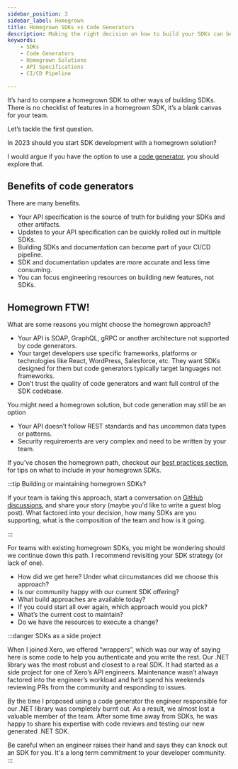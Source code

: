 ```yaml
---
sidebar_position: 3
sidebar_label: Homegrown
title: Homegrown SDKs vs Code Generators
description: Making the right decision on how to build your SDKs can be a daunting task. Weigh the pros and cons of code generators and homegrown SDKs to determine which one is right for you in 2023.
keywords:
    - SDKs
    - Code Generators
    - Homegrown Solutions
    - API Specifications
    - CI/CD Pipeline

---
```


It’s hard to compare a homegrown SDK to other ways of building SDKs. There is no checklist of features in a homegrown SDK, it’s a blank canvas for your team. 

Let’s tackle the first question. 

In 2023 should you start SDK development with a homegrown solution? 

I would argue if you have the option to use a [code generator](/docs/ways-to-build-sdks/code-generation/), you should explore that. 

## Benefits of code generators
There are many benefits.

* Your API specification is the source of truth for building your SDKs and other artifacts.
* Updates to your API specification can be quickly rolled out in multiple SDKs.
* Building SDKs and documentation can become part of your CI/CD pipeline.
* SDK and documentation updates are more accurate and less time consuming.
* You can focus engineering resources on building new features, not SDKs.

## Homegrown FTW!
What are some reasons you might choose the homegrown approach?

* Your API is SOAP, GraphQL, gRPC or another architecture not supported by code generators.
* Your target developers use specific frameworks, platforms or technologies like React, WordPress, Salesforce, etc. They want SDKs designed for them but code generators typically target languages not frameworks.
* Don’t trust the quality of code generators and want full control of the SDK codebase.

You might need a homegrown solution, but code generation may still be an option

* Your API doesn’t follow REST standards and has uncommon data types or patterns.
* Security requirements are very complex and need to be written by your team.

If you've chosen the homegrown path, checkout our [best practices section](/docs/best-practices/overview), for tips on what to include in your homegrown SDKs.

:::tip Building or maintaining homegrown SDKs?

If your team is taking this approach, start a conversation on [GitHub discussions](https://github.com/apimatic/apimatic-sdks-io/discussions), and share your story (maybe you'd like to write a guest blog post). What factored into your decision, how many SDKs are you supporting, what is the composition of the team and how is it going.

:::

For teams with existing homegrown SDKs, you might be wondering should we continue down this path. I recommend revisiting your SDK strategy (or lack of one).

* How did we get here? Under what circumstances did we choose this approach?
* Is our community happy with our current SDK offering?
* What build approaches are available today?
* If you could start all over again, which approach would you pick?
* What’s the current cost to maintain?
* Do we have the resources to execute a change?

:::danger SDKs as a side project
 
When I joined Xero, we offered “wrappers”, which was our way of saying here is some code to help you authenticate and you write the rest. Our .NET library was the most robust and closest to a real SDK. It had started as a side project for one of Xero’s API engineers. Maintenance wasn’t always factored into the engineer’s workload and he’d spend his weekends reviewing PRs from the community and responding to issues. 

By the time I proposed using a code generator the engineer responsible for our .NET library was completely burnt out. As a result, we almost lost a valuable member of the team. After some time away from SDKs, he was happy to share his expertise with code reviews and testing our new generated .NET SDK.

Be careful when an engineer raises their hand and says they can knock out an SDK for you. It's a long term commitment to your developer community.
:::